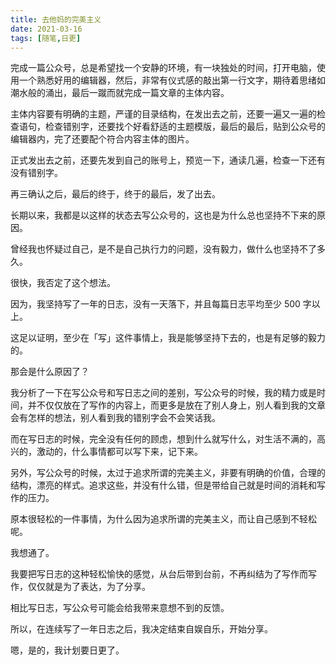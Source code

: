 ```yaml
---
title: 去他妈的完美主义
date: 2021-03-16
tags: [随笔,日更]
---
```


完成一篇公众号，总是希望找一个安静的环境，有一块独处的时间，打开电脑，使用一个熟悉好用的编辑器，然后，非常有仪式感的敲出第一行文字，期待着思绪如潮水般的涌出，最后一蹴而就完成一篇文章的主体内容。
<!--more-->
主体内容要有明确的主题，严谨的目录结构，在发出去之前，还要一遍又一遍的检查语句，检查错别字，还要找个好看舒适的主题模版，最后的最后，贴到公众号的编辑器内，完了还要配个符合内容主体的图片。

正式发出去之前，还要先发到自己的账号上，预览一下，通读几遍，检查一下还有没有错别字。

再三确认之后，最后的终于，终于的最后，发了出去。

长期以来，我都是以这样的状态去写公众号的，这也是为什么总也坚持不下来的原因。

曾经我也怀疑过自己，是不是自己执行力的问题，没有毅力，做什么也坚持不了多久。

很快，我否定了这个想法。

因为，我坚持写了一年的日志，没有一天落下，并且每篇日志平均至少 500 字以上。

这足以证明，至少在「写」这件事情上，我是能够坚持下去的，也是有足够的毅力的。

那会是什么原因了？

我分析了一下在写公众号和写日志之间的差别，写公众号的时候，我的精力或是时间，并不仅仅放在了写作的内容上，而更多是放在了别人身上，别人看到我的文章会有怎样的想法，别人看到我的错别字会不会笑话我。

而在写日志的时候，完全没有任何的顾虑，想到什么就写什么，对生活不满的，高兴的，激动的，什么事情都可以写下来，记下来。

另外，写公众号的时候，太过于追求所谓的完美主义，非要有明确的价值，合理的结构，漂亮的样式。追求这些，并没有什么错，但是带给自己就是时间的消耗和写作的压力。

原本很轻松的一件事情，为什么因为追求所谓的完美主义，而让自己感到不轻松呢。

我想通了。

我要把写日志的这种轻松愉快的感觉，从台后带到台前，不再纠结为了写作而写作，仅仅就是为了表达，为了分享。

相比写日志，写公众号可能会给我带来意想不到的反馈。

所以，在连续写了一年日志之后，我决定结束自娱自乐，开始分享。

嗯，是的，我计划要日更了。
